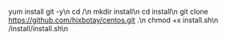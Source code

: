 yum install git -y\n
cd /\n
mkdir install\n
cd install\n
git clone https://github.com/hixbotay/centos.git .\n
chmod +x install.sh\n
/install/install.sh\n